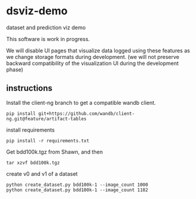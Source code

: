# dsviz-demo

dataset and prediction viz demo

This software is work in progress.

We will disable UI pages that visualize data logged using these features as we change storage formats during development. (we will not preserve backward compatibility of the visualization UI during the development phase)

## instructions

Install the client-ng branch to get a compatible wandb client.

```
pip install git+https://github.com/wandb/client-ng.git@feature/artifact-tables
```

install requirements

```
pip install -r requirements.txt
```

Get bdd100k.tgz from Shawn, and then

```
tar xzvf bdd100k.tgz
```

create v0 and v1 of a dataset

```
python create_dataset.py bdd100k-1 --image_count 1000
python create_dataset.py bdd100k-1 --image_count 1182
```
